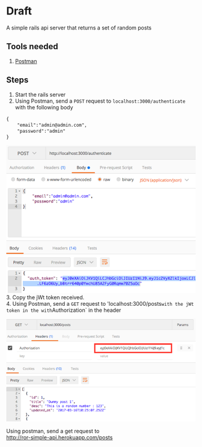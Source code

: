 Draft
=====

A simple rails api server that returns a set of random posts

Tools needed
------------
1. [Postman](https://www.getpostman.com/)

Steps
-----
1. Start the rails server
2. Using Postman, send a `POST` request to `localhost:3000/authenticate` with the following body
```
{
	"email":"admin@admin.com",
	"password":"admin"
}
```
![Enter credentials](https://github.com/iankhor/files/blob/master/ror-simple-api/ror-simple-api%20authenticate%20jwt.png)  
3. Copy the jWt token received.   
4. Using Postman, send a `GET` request to 'localhost:3000/posts` with the jWt token in the with `Authorization` in the header  

![Get post with jwt](https://github.com/iankhor/files/blob/master/ror-simple-api/ror-simple-api%20get%20post.png)


Using postman, send a get request to  
http://ror-simple-api.herokuapp.com/posts